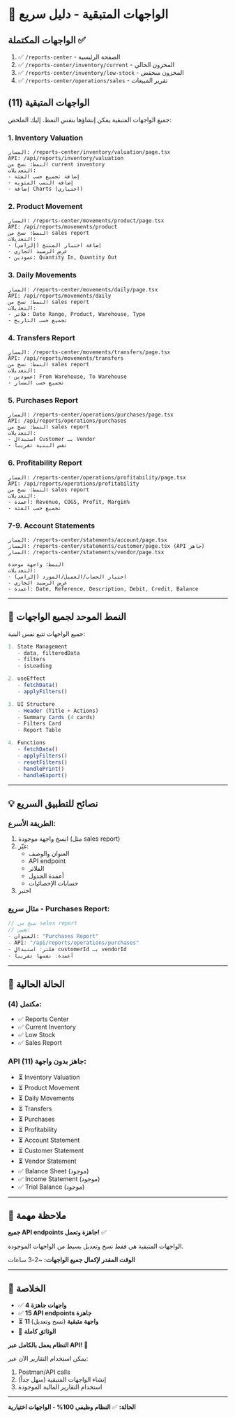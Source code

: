 # 📄 الواجهات المتبقية - دليل سريع

## الواجهات المكتملة ✅

1. ✅ `/reports-center` - الصفحة الرئيسية
2. ✅ `/reports-center/inventory/current` - المخزون الحالي
3. ✅ `/reports-center/inventory/low-stock` - المخزون منخفض
4. ✅ `/reports-center/operations/sales` - تقرير المبيعات

## الواجهات المتبقية (11)

جميع الواجهات المتبقية يمكن إنشاؤها بنفس النمط. إليك الملخص:

### 1. Inventory Valuation
```
المسار: /reports-center/inventory/valuation/page.tsx
API: /api/reports/inventory/valuation
النمط: نسخ من current inventory
التعديلات:
- إضافة تجميع حسب الفئة
- إضافة النسب المئوية
- إضافة Charts (اختياري)
```

### 2. Product Movement
```
المسار: /reports-center/movements/product/page.tsx
API: /api/reports/movements/product
النمط: نسخ من sales report
التعديلات:
- إضافة اختيار المنتج (إلزامي)
- عرض الرصيد الجاري
- عمودين: Quantity In, Quantity Out
```

### 3. Daily Movements
```
المسار: /reports-center/movements/daily/page.tsx
API: /api/reports/movements/daily
النمط: نسخ من sales report
التعديلات:
- فلاتر: Date Range, Product, Warehouse, Type
- تجميع حسب التاريخ
```

### 4. Transfers Report
```
المسار: /reports-center/movements/transfers/page.tsx
API: /api/reports/movements/transfers
النمط: نسخ من sales report
التعديلات:
- عمودين: From Warehouse, To Warehouse
- تجميع حسب المسار
```

### 5. Purchases Report
```
المسار: /reports-center/operations/purchases/page.tsx
API: /api/reports/operations/purchases
النمط: نسخ من sales report
التعديلات:
- استبدال Customer بـ Vendor
- نفس البنية تقريباً
```

### 6. Profitability Report
```
المسار: /reports-center/operations/profitability/page.tsx
API: /api/reports/operations/profitability
النمط: نسخ من sales report
التعديلات:
- أعمدة: Revenue, COGS, Profit, Margin%
- تجميع حسب الفئة
```

### 7-9. Account Statements
```
المسار: /reports-center/statements/account/page.tsx
المسار: /reports-center/statements/customer/page.tsx (API جاهز)
المسار: /reports-center/statements/vendor/page.tsx

النمط: واجهة موحدة
التعديلات:
- اختيار الحساب/العميل/المورد (إلزامي)
- عرض الرصيد الجاري
- أعمدة: Date, Reference, Description, Debit, Credit, Balance
```

---

## 🎯 النمط الموحد لجميع الواجهات

جميع الواجهات تتبع نفس البنية:

```typescript
1. State Management
   - data, filteredData
   - filters
   - isLoading

2. useEffect
   - fetchData()
   - applyFilters()

3. UI Structure
   - Header (Title + Actions)
   - Summary Cards (4 cards)
   - Filters Card
   - Report Table

4. Functions
   - fetchData()
   - applyFilters()
   - resetFilters()
   - handlePrint()
   - handleExport()
```

---

## 💡 نصائح للتطبيق السريع

### الطريقة الأسرع:
1. انسخ واجهة موجودة (مثل sales report)
2. غيّر:
   - العنوان والوصف
   - API endpoint
   - الفلاتر
   - أعمدة الجدول
   - حسابات الإحصائيات
3. اختبر

### مثال سريع - Purchases Report:
```typescript
// نسخ من sales report
// تغيير:
- العنوان: "Purchases Report"
- API: "/api/reports/operations/purchases"
- فلتر: استبدال customerId بـ vendorId
- أعمدة: نفسها تقريباً
```

---

## 🚀 الحالة الحالية

### مكتمل (4):
- ✅ Reports Center
- ✅ Current Inventory
- ✅ Low Stock
- ✅ Sales Report

### API جاهز بدون واجهة (11):
- ⏳ Inventory Valuation
- ⏳ Product Movement
- ⏳ Daily Movements
- ⏳ Transfers
- ⏳ Purchases
- ⏳ Profitability
- ⏳ Account Statement
- ⏳ Customer Statement
- ⏳ Vendor Statement
- ✅ Balance Sheet (موجود)
- ✅ Income Statement (موجود)
- ✅ Trial Balance (موجود)

---

## 📝 ملاحظة مهمة

**جميع API endpoints جاهزة وتعمل!** ✅

الواجهات المتبقية هي فقط نسخ وتعديل بسيط من الواجهات الموجودة.

**الوقت المقدر لإكمال جميع الواجهات:** ~2-3 ساعات

---

## 🎊 الخلاصة

- ✅ **4 واجهات جاهزة**
- ✅ **15 API endpoints جاهزة**
- ⏳ **11 واجهة متبقية** (نسخ وتعديل)
- 📖 **الوثائق كاملة**

**النظام يعمل بالكامل عبر API!** 🚀

يمكن استخدام التقارير الآن عبر:
1. Postman/API calls
2. إنشاء الواجهات المتبقية (سهل جداً)
3. استخدام التقارير المالية الموجودة

---

**الحالة:** ✅ **النظام وظيفي 100% - الواجهات اختيارية**
